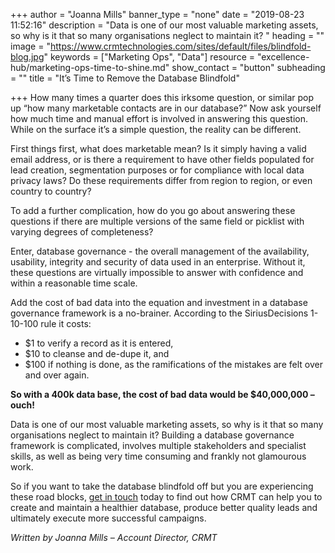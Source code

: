 +++
author = "Joanna Mills"
banner_type = "none"
date = "2019-08-23 11:52:16"
description = "Data is one of our most valuable marketing assets, so why is it that so many organisations neglect to maintain it? "
heading = ""
image = "https://www.crmtechnologies.com/sites/default/files/blindfold-blog.jpg"
keywords = ["Marketing Ops", "Data"]
resource = "excellence-hub/marketing-ops-time-to-shine.md"
show_contact = "button"
subheading = ""
title = "It’s Time to Remove the Database Blindfold"

+++
How many times a quarter does this irksome question, or similar pop up “how many marketable contacts are in our database?” Now ask yourself how much time and manual effort is involved in answering this question. While on the surface it’s a simple question, the reality can be different.

First things first, what does marketable mean? Is it simply having a valid email address, or is there a requirement to have other fields populated for lead creation, segmentation purposes or for compliance with local data privacy laws? Do these requirements differ from region to region, or even country to country?

To add a further complication, how do you go about answering these questions if there are multiple versions of the same field or picklist with varying degrees of completeness?

Enter, database governance - the overall management of the availability, usability, integrity and security of data used in an enterprise. Without it, these questions are virtually impossible to answer with confidence and within a reasonable time scale.

Add the cost of bad data into the equation and investment in a database governance framework is a no-brainer. According to the SiriusDecisions 1-10-100 rule it costs:

* $1 to verify a record as it is entered,
* $10 to cleanse and de-dupe it, and
* $100 if nothing is done, as the ramifications of the mistakes are felt over and over again.

**So with a 400k data base, the cost of bad data would be $40,000,000 – ouch!**

Data is one of our most valuable marketing assets, so why is it that so many organisations neglect to maintain it? Building a database governance framework is complicated, involves multiple stakeholders and specialist skills, as well as being very time consuming and frankly not glamourous work.

So if you want to take the database blindfold off but you are experiencing these road blocks, [get in touch](https://www.crmtechnologies.com/contact) today to find out how CRMT can help you to create and maintain a healthier database, produce better quality leads and ultimately execute more successful campaigns.

_Written by Joanna Mills – Account Director, CRMT_
